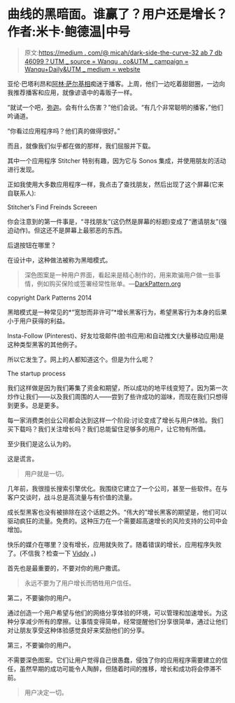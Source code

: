 # 曲线的黑暗面。谁赢了？用户还是增长？作者:米卡·鲍德温|中号

> 原文:[https://medium . com/@ micah/dark-side-the-curve-32 ab 7 db 46099？UTM _ source = Wanqu . co&UTM _ campaign = Wanqu+Daily&UTM _ medium = website](https://medium.com/@micah/dark-side-of-the-curve-32ab7db46099?utm_source=wanqu.co&utm_campaign=Wanqu+Daily&utm_medium=website)

亚伦·巴塔利昂和[阿林·萨尔基相](http://twitter.com/phatduckk)痴迷于播客。上周，他们一边吃着甜甜圈，一边向我推荐播客和应用，就像谚语中的毒贩子一样。

“就试一个吧，[弥迦](http://twitter.com/micah)。会有什么伤害？”他们会说。“有几个非常聪明的播客，”他们吟诵道。

“你看过应用程序吗？他们真的做得很好。”

而且，就像我们似乎都在做的那样，我们屈服并下载。

其中一个应用程序 Stitcher 特别有趣，因为它与 Sonos 集成，并使用朋友的活动进行发现。

正如我使用大多数应用程序一样，我点击了查找朋友，然后出现了这个屏幕(它来自联系人):



Stitcher’s Find Freinds Screeen



你会注意到的第一件事是，“寻找朋友”(这仍然是屏幕的标题)变成了“邀请朋友”(强迫动作)。但这还不是屏幕上最邪恶的东西。

后退按钮在哪里？

在设计中，这种做法被称为黑暗模式。

> 深色图案是一种用户界面，看起来是精心制作的，用来欺骗用户做一些事情，例如购买保险或签署经常性账单。—[DarkPattern.org](http://darkpattern.org/)



copyright Dark Patterns 2014



黑暗模式是一种常见的*“宽恕而非许可”*增长黑客行为，希望黑客行为本身的后果小于用户获得的利益。

Insta-Follow (Pinterest)、好友垃圾邮件(脸书应用)和自动推文(大量移动应用)是这种类型黑客的其他例子。

所以它发生了。网上的人都知道这个。但是为什么呢？



The startup process



我们这样做是因为我们筹集了资金和期望，所以成功的地平线变短了。因为第一次炒作让我们——以及我们周围的人——尝到了些许成功的滋味，而现在我们只想得到更多。总是更多。

每一家消费类创业公司都会达到这样一个阶段:讨论变成了增长与用户体验。我们买下载吗？我们关注增长吗？我们总能留住足够多的用户，让它物有所值。

至少我们是这么认为的。

这是谎言。

> 用户就是一切。

几年前，我很擅长搜索引擎优化。我围绕它建立了一个公司，甚至一些软件。在与客户交谈时，战斗总是高流量与有价值的流量。

成长型黑客也没有被排除在这个话题之外。“伟大的”增长黑客的期望是，他们可以驱动疯狂的流量。免费的。这种压力在一个需要超高速增长的风险支持的公司中会增加。

快乐的媒介在哪里？没有增长，应用就失败了。随着错误的增长，应用程序失败了。(不信我？检查一下 [Viddy](http://www.businessinsider.com/socialcam-viddy-user-numbers-2012-11) 。)

首先也是最重要的，不要对你的用户撒谎。

> 永远不要为了用户增长而牺牲用户信任。

第二，不要骗你的用户。

通过创造一个用户希望与他们的网络分享体验的环境，可以管理和加速增长。为这种分享减少所有的摩擦。让事情变得简单，经常提醒他们分享很简单，通过让他们对让朋友享受这种体验感觉良好来奖励他们的分享。

第三，不要骗你的用户。

不需要深色图案。它们让用户觉得自己很愚蠢，侵蚀了你的应用程序需要建立的信任，虽然早期的成功可能令人陶醉，但随着时间的推移，增长和成功将会停滞不前。

> 用户决定一切。